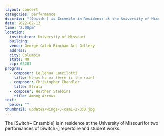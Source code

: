 ```yaml
---
layout: concert
categories: performance
describe: "[Switch~] is Ensemble-in-Residence at the University of Missouri. Works by Leilehua Lanzilotti, Christopher Chandler, and Heather Stebbins at the George Caleb Bingham Art Gallery."
date: 2022-02-13
time: "2:00pm"
location:
  institution: University of Missouri
  building:
  venue: George Caleb Bingham Art Gallery
  address:
  city: Columbia
  state: MO
  zip: 65201
program:
  - composer: Leilehua Lanzilotti
    title: hānau ka ua (born is the rain)
  - composer: Christopher Chandler
    title: Strata
  - composer: Heather Stebbins
    title: Among Arrows
text:
  below: ""
thumbnail: updates/wings-3-cam1-2-330.jpg
---
```


The [Switch~ Ensemble] is in residence at the University of Missouri for two performances of [Switch~] repertoire and student works.
